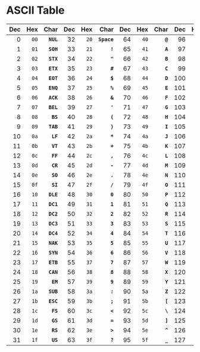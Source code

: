 # ASCII Table

| Dec | Hex | Char | Dec | Hex | Char | Dec | Hex | Char | Dec | Hex | Char |
|----:|-----:|------:|----:|------:|-----:|----:|------:|------:|-----:|------:|-----:|
| 0   | `00` | **`NUL`** | 32  | `20`  | **`Space`**| 64| `40`  | **`@`**   | 96   | `60`  | **`` ` ``** |
| 1   | `01` | **`SOH`** | 33  | `21`  | **`!`**  | 65  | `41`  | **`A`**   | 97   | `61`  | **`a`**  |
| 2   | `02` | **`STX`** | 34  | `22`  | **`"`**  | 66  | `42`  | **`B`**   | 98   | `62`  | **`b`**  |
| 3   | `03` | **`ETX`** | 35  | `23`  | **`#`**  | 67  | `43`  | **`C`**   | 99   | `63`  | **`c`**  |
| 4   | `04` | **`EOT`** | 36  | `24`  | **`$`**  | 68  | `44`  | **`D`**   | 100  | `64`  | **`d`**  |
| 5   | `05` | **`ENQ`** | 37  | `25`  | **`%`**  | 69  | `45`  | **`E`**   | 101  | `65`  | **`e`**  |
| 6   | `06` | **`ACK`** | 38  | `26`  | **`&`**  | 70  | `46`  | **`F`**   | 102  | `66`  | **`f`**  |
| 7   | `07` | **`BEL`** | 39  | `27`  | **`'`**  | 71  | `47`  | **`G`**   | 103  | `67`  | **`g`**  |
| 8   | `08` | **`BS`**  | 40  | `28`  | **`(`**  | 72  | `48`  | **`H`**   | 104  | `68`  | **`h`**  |
| 9   | `09` | **`TAB`** | 41  | `29`  | **`)`**  | 73  | `49`  | **`I`**   | 105  | `69`  | **`i`**  |
| 10  | `0a` | **`LF`**  | 42  | `2a`  | **`*`**  | 74  | `4a`  | **`J`**   | 106  | `6a`  | **`j`**  |
| 11  | `0b` | **`VT`**  | 43  | `2b`  | **`+`**  | 75  | `4b`  | **`K`**   | 107  | `6b`  | **`k`**  |
| 12  | `0c` | **`FF`**  | 44  | `2c`  | **`,`**  | 76  | `4c`  | **`L`**   | 108  | `6c`  | **`l`**  |
| 13  | `0d` | **`CR`**  | 45  | `2d`  | **`-`**  | 77  | `4d`  | **`M`**   | 109  | `6d`  | **`m`**  |
| 14  | `0e` | **`SO`**  | 46  | `2e`  | **`.`**  | 78  | `4e`  | **`N`**   | 110  | `6e`  | **`n`**  |
| 15  | `0f` | **`SI`**  | 47  | `2f`  | **`/`**  | 79  | `4f`  | **`O`**   | 111  | `6f`  | **`o`**  |
| 16  | `10` | **`DLE`** | 48  | `30`  | **`0`**  | 80  | `50`  | **`P`**   | 112  | `70`  | **`p`**  |
| 17  | `11` | **`DC1`** | 49  | `31`  | **`1`**  | 81  | `51`  | **`Q`**   | 113  | `71`  | **`q`**  |
| 18  | `12` | **`DC2`** | 50  | `32`  | **`2`**  | 82  | `52`  | **`R`**   | 114  | `72`  | **`r`**  |
| 19  | `13` | **`DC3`** | 51  | `33`  | **`3`**  | 83  | `53`  | **`S`**   | 115  | `73`  | **`s`**  |
| 20  | `14` | **`DC4`** | 52  | `34`  | **`4`**  | 84  | `54`  | **`T`**   | 116  | `74`  | **`t`**  |
| 21  | `15` | **`NAK`** | 53  | `35`  | **`5`**  | 85  | `55`  | **`U`**   | 117  | `75`  | **`u`**  |
| 22  | `16` | **`SYN`** | 54  | `36`  | **`6`**  | 86  | `56`  | **`V`**   | 118  | `76`  | **`v`**  |
| 23  | `17` | **`ETB`** | 55  | `37`  | **`7`**  | 87  | `57`  | **`W`**   | 119  | `77`  | **`w`**  |
| 24  | `18` | **`CAN`** | 56  | `38`  | **`8`**  | 88  | `58`  | **`X`**   | 120  | `78`  | **`x`**  |
| 25  | `19` | **`EM`**  | 57  | `39`  | **`9`**  | 89  | `59`  | **`Y`**   | 121  | `79`  | **`y`**  |
| 26  | `1a` | **`SUB`** | 58  | `3a`  | **`:`**  | 90  | `5a`  | **`Z`**   | 122  | `7a`  | **`z`**  |
| 27  | `1b` | **`ESC`** | 59  | `3b`  | **`;`**  | 91  | `5b`  | **`[`**   | 123  | `7b`  | **`{`**  |
| 28  | `1c` | **`FS`**  | 60  | `3c`  | **`<`**  | 92  | `5c`  | **` \ `**   | 124  | `7c`  | **` \| `**  |
| 29  | `1d` | **`GS`**  | 61  | `3d`  | **`=`**  | 93  | `5d`  | **`]`**   | 125  | `7d`  | **`}`**  |
| 30  | `1e` | **`RS`**  | 62  | `3e`  | **`>`**  | 94  | `5e`  | **`^`**   | 126  | `7e`  | **`~`**  |
| 31  | `1f` | **`US`**  | 63  | `3f`  | **`?`**  | 95  | `5f`  | **` _ `**   | 127  | `7f`  | **`DEL`** |

